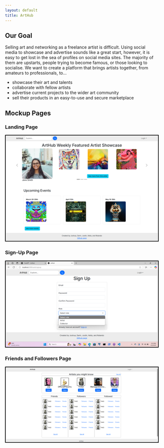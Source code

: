 ```yaml
---
layout: default
title: ArtHub
---
```


## Our Goal
Selling art and networking as a freelance artist is difficult. Using social media to showcase and advertise sounds like a great start, however, it is easy to get lost in the sea of profiles on social media sites. The majority of them are upstarts, people trying to become famous, or those looking to socialise. We want to create a platform that brings artists together, from amateurs to professionals, to...
- showcase their art and talents
- collaborate with fellow artists
- advertise current projects to the wider art community
- sell their products in an easy-to-use and secure marketplace

## Mockup Pages

### Landing Page
<img src="Images/landing-page-mockup-updated.png" style="border: 2px solid black !important;">

### Sign-Up Page
  
<img src="Images/sign-up-page-mockup.png" style="border: 2px solid black;">

### Friends and Followers Page

<img src="Images/friends-mockup.png" style="border: 2px solid black;">
